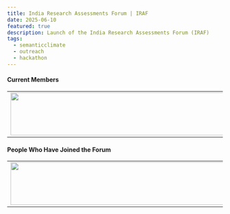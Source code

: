 ```yaml
---
title: India Research Assessments Forum | IRAF
date: 2025-06-10
featured: true
description: Launch of the India Research Assessments Forum (IRAF)
tags:
  - semanticclimate
  - outreach
  - hackathon
---
```


#### Current Members

<table>
  <tr>
    <td>
      <img src='{{ "/static/img/events_all/forum_pic1.jpg" | url }}' width="500" height="100">
    </td>
  </tr>
</table>

#### People Who Have Joined the Forum


<table>
  <tr>
    <td>
      <img src='{{ "/static/img/events_all/forum_pic3.jpg" | url }}' width="500" height="100">
    </td>
  </tr>
</table>